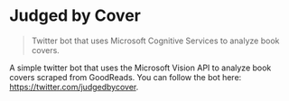# Judged by Cover
> Twitter bot that uses Microsoft Cognitive Services to analyze book covers.

A simple twitter bot that uses the Microsoft Vision API to analyze book covers scraped from GoodReads.
You can follow the bot here: https://twitter.com/judgedbycover.
